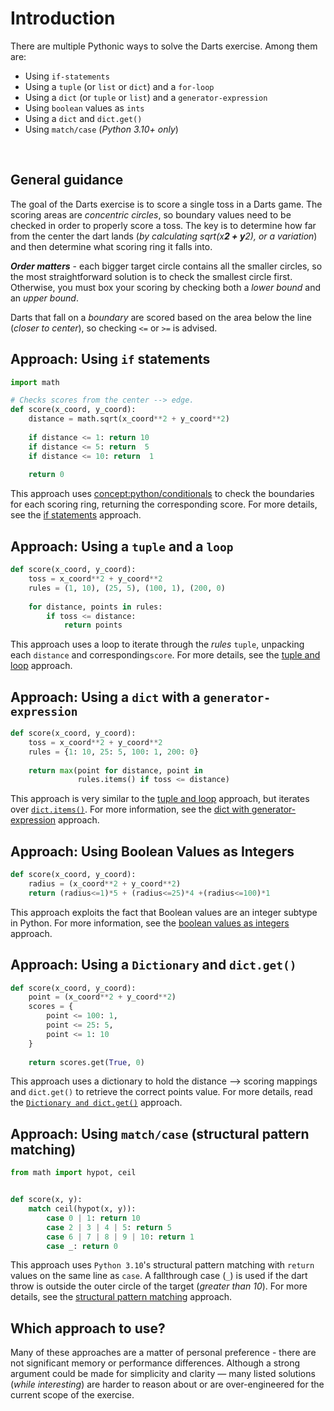 # Introduction


There are multiple  Pythonic ways to solve the Darts exercise.
Among them are:

- Using `if-statements`
- Using a `tuple` (or `list` or `dict`) and a `for-loop`
- Using a `dict` (or `tuple` or `list`) and a `generator-expression`
- Using `boolean` values as `ints`
- Using a `dict` and `dict.get()`
- Using `match/case` (_Python 3.10+ only_)

<br>

## General guidance

The goal of the Darts exercise is to score a single toss in a Darts game.
The scoring areas are _concentric circles_, so boundary values need to be checked in order to properly score a toss.
The key is to determine how far from the center the dart lands (_by calculating sqrt(x**2 + y**2), or a variation_) and then determine what scoring ring it falls into.


**_Order matters_** - each bigger target circle contains all the smaller circles, so the most straightforward solution is to check the smallest circle first.
Otherwise, you must box your scoring by checking both a _lower bound_ and an _upper bound_.


Darts that fall on a _boundary_ are scored based on the area below the line (_closer to center_), so checking `<=` or `>=` is advised.


## Approach: Using `if` statements


```python
import math

# Checks scores from the center --> edge.
def score(x_coord, y_coord):
    distance = math.sqrt(x_coord**2 + y_coord**2)
    
    if distance <= 1: return 10
    if distance <= 5: return  5
    if distance <= 10: return  1
    
    return 0
```


This approach uses [concept:python/conditionals]() to check the boundaries for each scoring ring, returning the corresponding score.
For more details, see the [if statements][approach-if-statements] approach.


## Approach: Using a `tuple` and a  `loop`

```python
def score(x_coord, y_coord):
    toss = x_coord**2 + y_coord**2
    rules = (1, 10), (25, 5), (100, 1), (200, 0)
    
    for distance, points in rules:
        if toss <= distance:
            return points
```


This approach uses a loop to iterate through the _rules_ `tuple`, unpacking each `distance` and corresponding`score`.
For more details, see the [tuple and loop][approach-tuple-and-loop] approach.


## Approach: Using a `dict` with a `generator-expression`

```python
def score(x_coord, y_coord):
    toss = x_coord**2 + y_coord**2
    rules = {1: 10, 25: 5, 100: 1, 200: 0}
    
    return max(point for distance, point in 
               rules.items() if toss <= distance)
```

This approach is very similar to the  [tuple and loop][approach-tuple-and-loop] approach, but iterates over [`dict.items()`][dict-items].
For more information, see the [dict with generator-expression][approach-dict-with-generator-expression]  approach.


## Approach: Using Boolean Values as Integers

```python
def score(x_coord, y_coord):
    radius = (x_coord**2 + y_coord**2)
    return (radius<=1)*5 + (radius<=25)*4 +(radius<=100)*1
```


This approach exploits the fact that Boolean values are an integer subtype in Python.
For more information, see the [boolean values as integers][approach-boolean-values-as-integers]  approach.


## Approach: Using a `Dictionary` and `dict.get()`

```python
def score(x_coord, y_coord):
    point = (x_coord**2 + y_coord**2)
    scores = {
        point <= 100: 1,
        point <= 25: 5,
        point <= 1: 10
    }
    
    return scores.get(True, 0)
```

This approach uses a dictionary to hold the distance --> scoring mappings and `dict.get()` to retrieve the correct points value.
For more details, read the [`Dictionary and dict.get()`][approach-dict-and-dict-get]  approach.


## Approach:  Using `match/case` (structural pattern matching)

```python
from math import hypot, ceil


def score(x, y):
    match ceil(hypot(x, y)):
        case 0 | 1: return 10
        case 2 | 3 | 4 | 5: return 5
        case 6 | 7 | 8 | 9 | 10: return 1
        case _: return 0
```


This approach uses `Python 3.10`'s structural pattern matching with `return` values on the same line as `case`.
A fallthrough case (`_`) is used if the dart throw is outside the outer circle of the target (_greater than 10_).
For more details, see the [structural pattern matching][approach-struct-pattern-matching] approach.


## Which approach to use?

Many of these approaches are a matter of personal preference - there are not significant memory or performance differences.
Although a strong argument could be made for simplicity and clarity — many listed solutions (_while interesting_) are harder to reason about or are over-engineered for the current scope of the exercise.

[approach-boolean-values-as-integers]:  https://exercism.org/tracks/python/exercises/darts/approaches/boolean-values-as-integers
[approach-dict-and-dict-get]:  https://exercism.org/tracks/python/exercises/darts/approaches/dict-and-dict-get
[approach-dict-with-generator-expression]:  https://exercism.org/tracks/python/exercises/darts/approaches/dict-with-gnerator-expresson
[approach-if-statements ]:  https://exercism.org/tracks/python/exercises/darts/approaches/if-statements
[approach-struct-pattern-matching]:  https://exercism.org/tracks/python/exercises/darts/approaches/struct-pattern-matching
[approach-tuple-and-loop]:  https://exercism.org/tracks/python/exercises/darts/approaches/tuple-and-loop
[dict-items]: https://docs.python.org/3/library/stdtypes.html#dict.items
